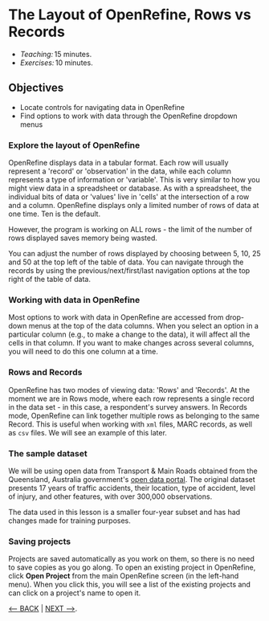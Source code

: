 # The Layout of OpenRefine, Rows vs Records

- *Teaching:* 15 minutes.
- *Exercises:* 10 minutes.

## Objectives

- Locate controls for navigating data in OpenRefine
- Find options to work with data through the OpenRefine dropdown menus

### Explore the layout of OpenRefine

OpenRefine displays data in a tabular format. Each row will usually represent a 'record' or 'observation' in the data, 
while each column represents a type of information or 'variable'. This is very similar to how you might view data 
in a spreadsheet or database. As with a spreadsheet, the individual bits of data or 'values' live in 'cells' at the intersection 
of a row and a column. OpenRefine displays only a limited number of rows of data at one time. Ten is the default.

However, the program is working on ALL rows - the limit of the number of rows displayed saves memory being wasted.

You can adjust the number of rows displayed by choosing between 5, 10, 25 and 50 at the top left of the table of data. 
You can navigate through the records by using the previous/next/first/last navigation options at the top right of the table of data.

### Working with data in OpenRefine

Most options to work with data in OpenRefine are accessed from drop-down menus at the top of the data columns. 
When you select an option in a particular column (e.g., to make a change to the data), it will affect all the 
cells in that column. If you want to make changes across several columns, you will need to do this one column at a time.


###  Rows and Records

OpenRefine has two modes of viewing data: 'Rows' and 'Records'. At the moment we are in Rows mode, 
where each row represents a single record in the data set - in this case, a respondent's survey answers. 
In Records mode, OpenRefine can link together multiple rows as belonging to the same Record. 
This is useful when working with `xml` files, MARC records, as well as `csv` files. We will see an example of this later.

### The sample dataset

We will be using open data from Transport & Main Roads obtained from the Queensland, Australia government's [open 
data portal](https://data.qld.gov.au). The original dataset presents 17 years of traffic accidents, their location, 
type of accident, level of injury, and other features, with over 300,000 observations.  

The data used in this lesson is a smaller four-year subset and has had changes made for training purposes.

### Saving projects

Projects are saved automatically as you work on them,  so there is no need to save copies as you go along. 
To open an existing project in OpenRefine, click **Open Project** from the main OpenRefine screen (in the left-hand menu). 
When you click this, you will see a list of the existing projects and can click on a project's name to open it.

[<-- BACK](data-wrangling-intro-for-hass-2.md) | [NEXT -->](data-wrangling-intro-for-hass-4.md).


